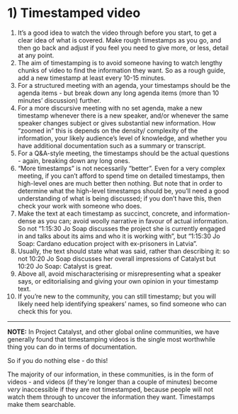 # 1) Timestamped video

1. It’s a good idea to watch the video through before you start, to get a clear idea of what is covered. Make rough timestamps as you go, and then go back and adjust if you feel you need to give more, or less, detail at any point.
2. The aim of timestamping is to avoid someone having to watch lengthy chunks of video to find the information they want. So as a rough guide, add a new timestamp at least every 10-15 minutes.
3. For a structured meeting with an agenda, your timestamps should be the agenda items - but break down any long agenda items (more than 10 minutes’ discussion) further.
4. For a more discursive meeting with no set agenda, make a new timestamp whenever there is a new speaker, and/or whenever the same speaker changes subject or gives substantial new information. How “zoomed in” this is depends on the density/ complexity of the information, your likely audience’s level of knowledge, and whether you have additional documentation such as a summary or transcript.
5. For a Q\&A-style meeting, the timestamps should be the actual questions - again, breaking down any long ones.
6. “More timestamps” is not necessarily “better”. Even for a very complex meeting, if you can’t afford to spend time on detailed timestamps, then high-level ones are much better then nothing. But note that in order to determine what the high-level timestamps should be, you’ll need a good understanding of what is being discussed; if you don’t have this, then check your work with someone who does.
7. Make the text at each timestamp as succinct, concrete, and information-dense as you can; avoid woolly narrative in favour of actual information. So not “1:15:30 Jo Soap discusses the project she is currently engaged in and talks about its aims and who it is working with”, but “1:15:30 Jo Soap: Cardano education project with ex-prisoners in Latvia”.
8. Usually, the text should state what was said, rather than describing it: so not 10:20 Jo Soap discusses her overall impressions of Catalyst but 10:20 Jo Soap: Catalyst is great.&#x20;
9. Above all, avoid mischaracterising or misrepresenting what a speaker says, or editorialising and giving your own opinion in your timestamp text.&#x20;
10. If you’re new to the community, you can still timestamp; but you will likely need help identifying speakers’ names, so find someone who can check this for you.

***

**NOTE:** In Project Catalyst, and other global online communities, we have generally found that timestamping videos is the single most worthwhile thing you can do in terms of documentation.&#x20;

So if you do nothing else - do this!

The majority of our information, in these communities, is in the form of videos - and videos (if they're longer than a couple of minutes) become _very_ inaccessible if they are not timestamped, because people will not watch them through to uncover the information they want. Timestamps make them searchable.&#x20;
